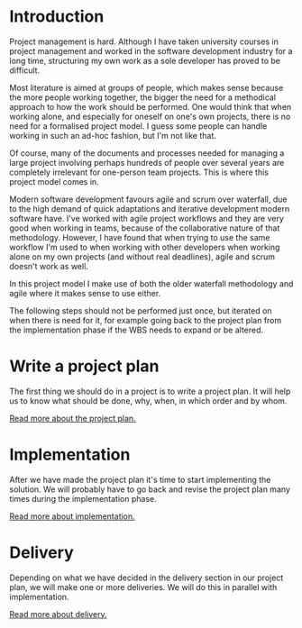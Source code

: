 # Introduction

Project management is hard. Although I have taken university courses in project management and worked in the software development industry for a long time, structuring my own work as a sole developer has proved to be difficult. 

Most literature is aimed at groups of people, which makes sense because the more people working together, the bigger the need for a methodical approach to how the work should be performed. One would think that when working alone, and especially for oneself on one's own projects, there is no need for a formalised project model. I guess some people can handle working in such an ad-hoc fashion, but I'm not like that.

Of course, many of the documents and processes needed for managing a large project involving perhaps hundreds of people over several years are completely irrelevant for one-person team projects. This is where this project model comes in.

Modern software development favours agile and scrum over waterfall, due to the high demand of quick adaptations and iterative development modern software have. I've worked with agile project workflows and they are very good when working in teams, because of the collaborative nature of that methodology. However, I have found that when trying to use the same workflow I'm used to when working with other developers when working alone on my own projects (and without real deadlines), agile and scrum doesn't work as well.

In this project model I make use of both the older waterfall methodology and agile where it makes sense to use either.

The following steps should not be performed just once, but iterated on when there is need for it, for example going back to the project plan from the implementation phase if the WBS needs to expand or be altered.

# Write a project plan

The first thing we should do in a project is to write a project plan. It will help us to know what should be done, why, when, in which order and by whom. 

[Read more about the project plan.](project-plan.md)

# Implementation

After we have made the project plan it's time to start implementing the solution. We will probably have to go back and revise the project plan many times during the implementation phase.

[Read more about implementation.](implementation.md)

# Delivery

Depending on what we have decided in the delivery section in our project plan, we will make one or more deliveries. We will do this in parallel with implementation.

[Read more about delivery.](delivery.md)
